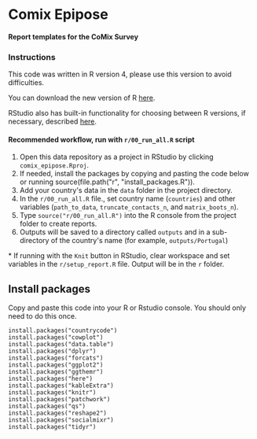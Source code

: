 # Comix Epipose

#### Report templates for the CoMix Survey

### Instructions 



This code was written in R version 4, please use this version to avoid difficulties. 

You can download the new version of R [here](https://www.r-project.org/).

RStudio also has built-in functionality for choosing between R versions, if necessary, described [here](https://support.rstudio.com/hc/en-us/articles/200486138-Changing-R-versions-for-RStudio-desktop).


#### Recommended workflow, run with `r/00_run_all.R` script


1. Open this data repository as a project in RStudio by clicking `comix_epipose.Rproj`. 
2. If needed, install the packages by copying and pasting the code below or running source(file.path("r", "install_packages.R")).
3. Add your country's data in the `data` folder in the project directory.
4. In the `r/00_run_all.R` file., set country name (`countries`) and other variables (`path_to_data`, `truncate_contacts_n`, and `matrix_boots_n`). 
5. Type `source("r/00_run_all.R")` into the R console from the project folder to create reports.
6. Outputs will be saved to a directory called `outputs` and in a sub-directory of the country's name (for example, `outputs/Portugal`)

\* If running with the `Knit` button in RStudio, clear workspace and set variables in the `r/setup_report.R` file. Output will be in the `r` folder.


## Install packages

Copy and paste this code into your R or Rstudio console. You should only need to do this once. 


```
install.packages("countrycode")
install.packages("cowplot")
install.packages("data.table")
install.packages("dplyr")
install.packages("forcats")
install.packages("ggplot2")
install.packages("ggthemr")
install.packages("here")
install.packages("kableExtra")
install.packages("knitr")
install.packages("patchwork")
install.packages("qs")
install.packages("reshape2")
install.packages("socialmixr")
install.packages("tidyr")
```

